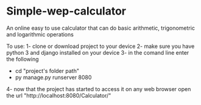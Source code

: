 # Simple-wep-calculator
An online easy to use calculator that can do basic arithmetic, trigonometric and logarithmic operations 

To use:
1- clone or download project to your device
2- make sure you have python 3 and django installed on your device
3- in the comand line enter the following
   * cd "project's folder path"
   * py manage.py runserver 8080
   
4- now that the project has started to access it on any web browser open the url "http://localhost:8080/Calculator/"
